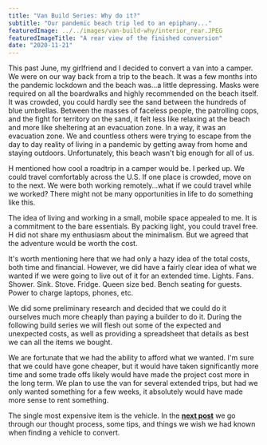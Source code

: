 ```yaml
---
title: "Van Build Series: Why do it?"
subtitle: "Our pandemic beach trip led to an epiphany..."
featuredImage: ../../images/van-build-why/interior_rear.JPEG
featuredImageTitle: "A rear view of the finished conversion"
date: "2020-11-21"
---
```


This past June, my girlfriend and I decided to convert a van into a camper. We were on our way back from a trip to the beach. It was a few months into the pandemic lockdown and the beach was...a little depressing. Masks were required on all the boardwalks and highly recommended on the beach itself. It was crowded, you could hardly see the sand between the hundreds of blue umbrellas. Between the masses of faceless people, the patrolling cops, and the fight for territory on the sand, it felt less like relaxing at the beach and more like sheltering at an evacuation zone. In a way, it was an evacuation zone. We and countless others were trying to escape from the day to day reality of living in a pandemic by getting away from home and staying outdoors. Unfortunately, this beach wasn't big enough for all of us.

H mentioned how cool a roadtrip in a camper would be. I perked up. We could travel comfortably across the U.S. If one place is crowded, move on to the next. We were both working remotely...what if we could travel while we worked? There might not be many opportunities in life to do something like this. 

The idea of living and working in a small, mobile space appealed to me. It is a commitment to the bare essentials. By packing light, you could travel free. H did not share my enthusiasm about the minimalism. But we agreed that the adventure would be worth the cost.

It's worth mentioning here that we had only a hazy idea of the total costs, both time and financial. However, we did have a fairly clear idea of what we wanted if we were going to live out of it for an extended time. Lights. Fans. Shower. Sink. Stove. Fridge. Queen size bed. Bench seating for guests. Power to charge laptops, phones, etc.

 We did some preliminary research and decided that we could do it ourselves much more cheaply than paying a builder to do it. During the following build series we will flesh out some of the expected and unexpected costs, as well as providing a spreadsheet that details as best we can all the items we bought.

We are fortunate that we had the ability to afford what we wanted. I'm sure that we could have gone cheaper, but it would have taken significantly more time and some trade offs likely would have made the project cost more in the long term. We plan to use the van for several extended trips, but had we only wanted something for a few weeks, it absolutely would have made more sense to rent something.

The single most expensive item is the vehicle. In the **[next post](../van-build-vehicle-research/)** we go through our thought process, some tips, and things we wish we had known when finding a vehicle to convert.